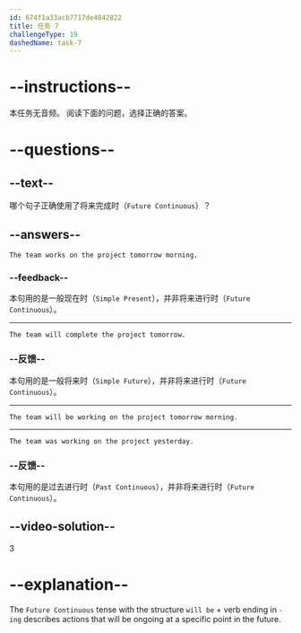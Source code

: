 ```yaml
---
id: 674f1a33acb7717de4842822
title: 任务 7
challengeType: 19
dashedName: task-7
---
```


# --instructions--

本任务无音频。 阅读下面的问题，选择正确的答案。

# --questions--

## --text--

哪个句子正确使用了将来完成时（`Future Continuous`）？

## --answers--

`The team works on the project tomorrow morning.`

### --feedback--

本句用的是一般现在时（`Simple Present`），并非将来进行时（`Future Continuous`）。

---

`The team will complete the project tomorrow.`

### --反馈--

本句用的是一般将来时（`Simple Future`），并非将来进行时（`Future Continuous`）。

---

`The team will be working on the project tomorrow morning.`

---

`The team was working on the project yesterday.`

### --反馈--

本句用的是过去进行时（`Past Continuous`），并非将来进行时（`Future Continuous`）。

## --video-solution--

3

# --explanation--

The `Future Continuous` tense with the structure `will be` + verb ending in `-ing` describes actions that will be ongoing at a specific point in the future.
